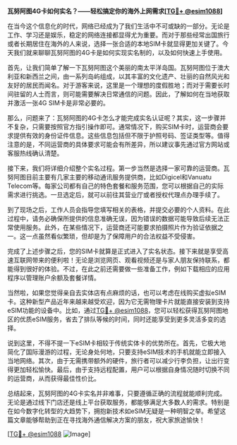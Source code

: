 **瓦努阿图4G卡如何实名？——轻松搞定你的海外上网需求[[TG💪+ @esim1088](https://t.me/s/esim1088)]**

在当今这个信息化的时代，网络已经成为了我们生活中不可或缺的一部分。无论是工作、学习还是娱乐，稳定的网络连接都显得尤为重要。而对于那些经常出国旅行或者长期居住在海外的人来说，选择一张合适的本地SIM卡就显得更加关键了。今天我们就来聊聊瓦努阿图的4G卡是如何实现实名制的，以及如何快速上手使用。

首先，让我们简单了解一下瓦努阿图这个美丽的南太平洋岛国。瓦努阿图位于澳大利亚和新西兰之间，由一系列岛屿组成，以其丰富的文化遗产、壮丽的自然风光和友好的居民而闻名。对于游客来说，这里是一个理想的度假胜地；而对于需要长时间驻留的人士而言，则可能需要解决日常通信的问题。因此，了解如何在当地获取并激活一张4G SIM卡是非常必要的。

那么，问题来了：瓦努阿图的4G卡怎么才能完成实名认证呢？其实，这一步骤并不复杂，只需要按照官方指引操作即可。通常情况下，购买SIM卡时，运营商会要求提供有效的身份证件信息。这些信息包括但不限于护照号码、签证类型等。值得注意的是，不同运营商的具体要求可能会有所差异，所以建议事先通过官方网站或客服热线确认清楚。

接下来，我们将详细介绍整个实名过程。第一步当然是选择一家可靠的运营商。瓦努阿图目前主要有几家主要的移动通讯服务提供商，比如Digicel和Vanuatu Telecom等。每家公司都有自己的特色套餐和服务范围，您可以根据自己的实际需求进行挑选。一旦选定后，就可以前往其营业厅或者授权代理点办理手续了。

到了现场之后，工作人员会指导您填写相关的表格，并提交必要的个人资料。在此过程中，请务必确保所提供的信息准确无误，因为错误的数据可能导致后续无法正常使用服务。此外，在某些情况下，运营商还可能要求拍摄照片作为验证依据之一。这一点虽然看似繁琐，但却是为了保障用户的合法权益不受侵害。

完成了上述步骤之后，您的SIM卡就算是正式进入了实名状态。接下来就是享受高速互联网带来的便利啦！无论是浏览网页、观看视频还是与家人朋友保持联系，都能得到很好的体验。不过，在此之前还需要做一些准备工作，例如下载相应的应用程序以管理账户余额及套餐详情。

当然啦，如果您觉得亲自去实体店有点麻烦的话，也可以考虑在线购买虚拟eSIM卡。这种新型产品近年来越来越受欢迎，因为它无需物理卡片就能直接安装到支持eSIM功能的设备中。比如，通过[TG💪+ @esim1088](https://t.me/s/esim1088)，您可以轻松获得瓦努阿图地区的优质eSIM服务，省去了排队等候的时间，同时还能享受到更多灵活多变的选择。

说到这里，不得不提一下eSIM卡相较于传统实体卡的优势所在。首先，它极大地简化了国际漫游的过程，无论身处何地，只要支持eSIM技术的手机就能立即接入当地网络。其次，由于无需携带额外的硬件，旅行者可以减少行李负担，让出行变得更加轻松愉快。最后，由于支持远程配置，用户可以根据自身情况随时切换不同的运营商，从而获得最佳性价比。

总结起来，瓦努阿图的4G卡实名并非难事，只要遵循正确的流程就能顺利完成。无论是通过线下门店还是线上平台获取服务，都能够满足大多数人的需求。特别是在如今数字化转型的大趋势下，拥抱新技术如eSIM无疑是一种明智之举。希望这篇文章能够帮助到正在寻找海外通信解决方案的朋友，祝大家旅途愉快！

[[TG💪+ @esim1088](https://t.me/s/esim1088) ![Image](https://i.postimg.cc/4NQfJmqS/Snipaste-2025-05-13-00-14-12.png)]